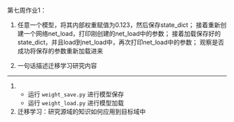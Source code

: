 第七周作业1：
1.  任意一个模型，将其内部权重赋值为0.123，然后保存state_dict；
   接着重新创建一个网络net_load，打印刚创建的net_load中的参数；
   接着加载保存好的state_dict，并且load到net_load中，再次打印net_load中的参数；
   观察是否成功将保存的参数重新加载进来

2.  一句话描述迁移学习研究内容
 
***

1. 
   * 运行 `weight_save.py` 进行模型保存
   * 运行 `weight_load.py` 进行模型加载
2. 迁移学习：研究源域的知识如何应用到目标域中